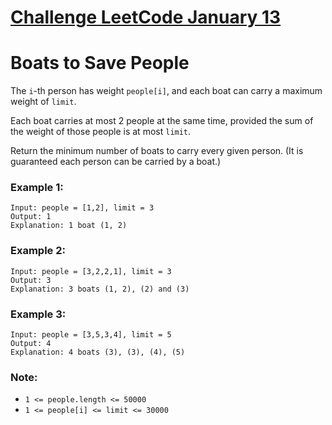 # [Challenge LeetCode January 13](https://leetcode.com/explore/challenge/card/january-leetcoding-challenge-2021/580/week-2-january-8th-january-14th/3602/)

# Boats to Save People

The `i`-th person has weight `people[i]`, and each boat can carry a maximum weight of `limit`.

Each boat carries at most 2 people at the same time, provided the sum of the weight of those people is at most `limit`.

Return the minimum number of boats to carry every given person.  (It is guaranteed each person can be carried by a boat.)

### Example 1:


```
Input: people = [1,2], limit = 3
Output: 1
Explanation: 1 boat (1, 2)
```

### Example 2:

```
Input: people = [3,2,2,1], limit = 3
Output: 3
Explanation: 3 boats (1, 2), (2) and (3)
```

### Example 3:

```
Input: people = [3,5,3,4], limit = 5
Output: 4
Explanation: 4 boats (3), (3), (4), (5)
```

### Note:

* `1 <= people.length <= 50000`
* `1 <= people[i] <= limit <= 30000`

